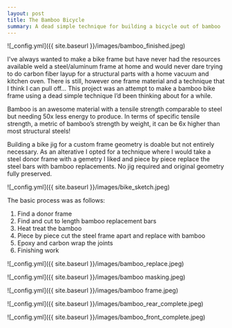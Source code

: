 ```yaml
---
layout: post
title: The Bamboo Bicycle 
summary: A dead simple technique for building a bicycle out of bamboo
---
```


![_config.yml]({{ site.baseurl }}/images/bamboo_finished.jpeg)
 
I've always wanted to make a bike frame but have never had the resources available weld a steel/aluminum frame at home and would never dare trying to do carbon fiber layup for a structural parts with a home vacuum and kitchen oven. There is still, however one frame material and a technique that I think I can pull off...  This project was an attempt to make a bamboo bike frame using a dead simple technique I’d been thinking about for a while. 

Bamboo is an awesome material with a tensile strength comparable to steel but needing 50x less energy to produce. In terms of specific tensile strength, a metric of bamboo’s strength by weight, it can be 6x higher than most structural steels!

Building a bike jig for a custom frame geometry is doable but not entirely necessary. As an alterative I opted for a technique where I would take a steel donor frame with a gemetry I liked and piece by piece replace the steel bars with bamboo replacements. No jig required and original geometry fully preserved.

![_config.yml]({{ site.baseurl }}/images/bike_sketch.jpeg)

The basic process was as follows:
1. Find a donor frame
2. Find and cut to length bamboo replacement bars
3. Heat treat the bamboo 
4. Piece by piece cut the steel frame apart and replace with bamboo
6. Epoxy and carbon wrap the joints
7. Finishing work 

![_config.yml]({{ site.baseurl }}/images/bamboo_replace.jpeg)

![_config.yml]({{ site.baseurl }}/images/bamboo masking.jpeg)

![_config.yml]({{ site.baseurl }}/images/bamboo frame.jpeg)

![_config.yml]({{ site.baseurl }}/images/bamboo_rear_complete.jpeg)

![_config.yml]({{ site.baseurl }}/images/bamboo_front_complete.jpeg)
